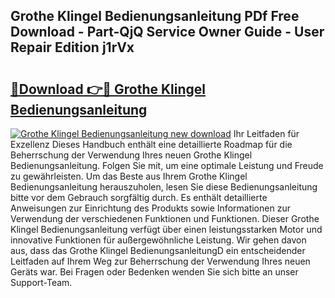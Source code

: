 ## Grothe Klingel Bedienungsanleitung PDf Free Download - Part-QjQ Service Owner Guide - User Repair Edition j1rVx

# <h2><a href="http://df197hc.blite.top/?on=Grothe+Klingel+Bedienungsanleitung">🔗Download 👉🔴 Grothe Klingel Bedienungsanleitung</a></h2>

[![Grothe Klingel Bedienungsanleitung new download](https://i.imgur.com/lujVjoI.png)](http://df197hc.blite.top/?on=Grothe+Klingel+Bedienungsanleitung)
Ihr Leitfaden für Exzellenz Dieses Handbuch enthält eine detaillierte Roadmap für die Beherrschung der Verwendung Ihres neuen Grothe Klingel Bedienungsanleitung. Folgen Sie mit, um eine optimale Leistung und Freude zu gewährleisten. Um das Beste aus Ihrem Grothe Klingel Bedienungsanleitung herauszuholen, lesen Sie diese Bedienungsanleitung bitte vor dem Gebrauch sorgfältig durch. Es enthält detaillierte Anweisungen zur Einrichtung des Produkts sowie Informationen zur Verwendung der verschiedenen Funktionen und Funktionen. Dieser Grothe Klingel Bedienungsanleitung verfügt über einen leistungsstarken Motor und innovative Funktionen für außergewöhnliche Leistung. Wir gehen davon aus, dass das Grothe Klingel BedienungsanleitungD ein entscheidender Leitfaden auf Ihrem Weg zur Beherrschung der Verwendung Ihres neuen Geräts war. Bei Fragen oder Bedenken wenden Sie sich bitte an unser Support-Team.
